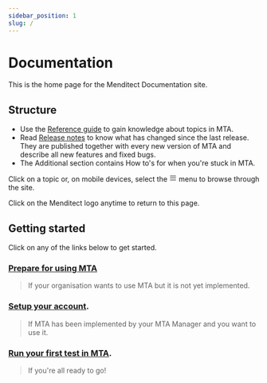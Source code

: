 ```yaml
---
sidebar_position: 1
slug: /
---
```


# Documentation

This is the home page for the Menditect Documentation site.

## Structure

- Use the [Reference guide](../reference-guide) to gain knowledge about topics in MTA. 
- Read [Release notes](../release-notes) to know what has changed since the last release. <br/>They are published together with every new version of MTA and describe all new features and fixed bugs. 
- The Additional section contains How to's for when you're stuck in MTA. 

Click on a topic or, on mobile devices, select the <svg width="15" height="15" viewBox="0 0 30 30" aria-hidden="true"><path stroke="currentColor" stroke-linecap="round" stroke-miterlimit="10" stroke-width="2" d="M4 7h22M4 15h22M4 23h22"></path></svg> menu to browse through the site.

Click on the Menditect logo anytime to return to this page.

## Getting started

Click on any of the links below to get started.

### [Prepare for using MTA](../additional/howtos/prepare-for-using-mta)
> If your organisation wants to use MTA but it is not yet implemented.

### [Setup your account](../additional/howtos/access-mendix-model).
> If MTA has been implemented by your MTA Manager and you want to use it.

### [Run your first test in MTA](../additional/howtos/run-first-test).
> If you're all ready to go! 